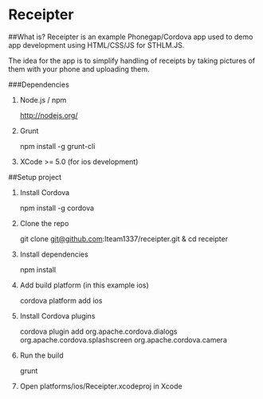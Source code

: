 Receipter
=========

##What is?
Receipter is an example Phonegap/Cordova app used to demo app development using
HTML/CSS/JS for STHLM.JS.

The idea for the app is to simplify handling of receipts by taking pictures of them with
your phone and uploading them.

###Dependencies

1. Node.js / npm

    http://nodejs.org/

2. Grunt

    npm install -g grunt-cli

3. XCode >= 5.0 (for ios development)


##Setup project

1. Install Cordova

    npm install -g cordova

2. Clone the repo

    git clone git@github.com:Iteam1337/receipter.git & cd receipter

3. Install dependencies

    npm install

4. Add build platform (in this example ios)

    cordova platform add ios

5. Install Cordova plugins

    cordova plugin add org.apache.cordova.dialogs org.apache.cordova.splashscreen org.apache.cordova.camera

6. Run the build

    grunt

7. Open platforms/ios/Receipter.xcodeproj in Xcode